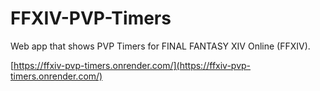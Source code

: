 # FFXIV-PVP-Timers
Web app that shows PVP Timers for FINAL FANTASY XIV Online (FFXIV).

[https://ffxiv-pvp-timers.onrender.com/](https://ffxiv-pvp-timers.onrender.com/)